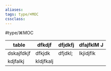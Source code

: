 ```yaml
---
aliases:
tags: type/⌘MOC 
cssclass:
---
```


#type/⌘MOC 


| table      | dfkdjf    | dfjdkfj | dfajfklM J |
| ---------- | --------- | ------- | ---------- |
| dskajfdkjf | dfkjdk    | dfjdkl; | lkjidjflk  |
| kdjfalkj   | kldjfkalj |         |            |
